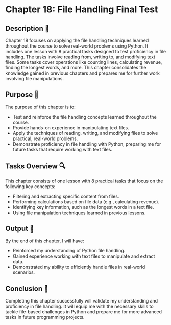 # Chapter 18: File Handling Final Test

## Description 📝

Chapter 18 focuses on applying the file handling techniques learned throughout the course to solve real-world problems using Python.
It includes one lesson with 8 practical tasks designed to test proficiency in file handling.
The tasks involve reading from, writing to, and modifying text files.
Some tasks cover operations like counting lines, calculating revenue, finding the longest words, and more.
This chapter consolidates the knowledge gained in previous chapters and prepares me for further work involving file manipulations.

## Purpose 🎯

The purpose of this chapter is to:

-   Test and reinforce the file handling concepts learned throughout the course.
-   Provide hands-on experience in manipulating text files.
-   Apply the techniques of reading, writing, and modifying files to solve practical, real-world problems.
-   Demonstrate proficiency in file handling with Python, preparing me for future tasks that require working with text files.

## Tasks Overview 🔍

This chapter consists of one lesson with 8 practical tasks that focus on the following key concepts:

-   Filtering and extracting specific content from files.
-   Performing calculations based on file data (e.g., calculating revenue).
-   Identifying key information, such as the longest words in a text file.
-   Using file manipulation techniques learned in previous lessons.

## Output 📜

By the end of this chapter, I will have:

-   Reinforced my understanding of Python file handling.
-   Gained experience working with text files to manipulate and extract data.
-   Demonstrated my ability to efficiently handle files in real-world scenarios.

## Conclusion 🚀

Completing this chapter successfully will validate my understanding and proficiency in file handling. It will equip me with the necessary skills to tackle file-based challenges in Python and prepare me for more advanced tasks in future programming projects.
